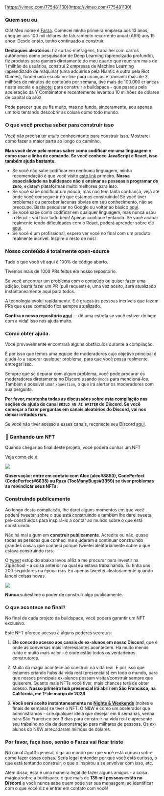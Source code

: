 
[https://vimeo.com/775481130](https://vimeo.com/775481130)

### Quem sou eu

Olá! Meu nome é [Farza](https://twitter.com/FarzaTV). Comecei minha primeira empresa aos 13 anos, cheguei aos 100 mil dólares de faturamento recorrente anual (ARR) aos 15 anos. Desde então, tenho continuado a construir.

**Destaques aleatórios:** fiz curtas-metragens, trabalhei com carros autônomos como pesquisador de Deep Learning (aprendizado profundo), fiz produtos para gamers diretamente do meu quarto que reuniram mais de 1 milhão de usuários, construí 2 empresas de Machine Learning (aprendizado de máquina) (uma adquirida pela Niantic e outra pela Riot Games), fundei uma escola on-line para crianças e transmiti mais de 2 milhões de minutos de conteúdo por semana, tive mais de 100.000 crianças nesta escola e a [pivotei](https://twitter.com/farzatv/status/1488965852519022592) para construir a buildspace - que passou pela aceleração da Y Combinator e recentemente levantou 10 milhões de dólares de capital da a16z.

Pode parecer que eu fiz muito, mas no fundo, sinceramente, sou apenas um tolo tentando descobrir as coisas como todo mundo.

### O que você precisa saber para construir isso

Você não precisa ter *muito* conhecimento para construir isso. Mostrarei como fazer a maior parte ao longo do caminho.

**Mas você deve pelo menos saber como codificar em uma linguagem e como usar a linha de comando. Se você conhece JavaScript e React, isso também ajuda bastante.**

- Se você não sabe codificar em nenhuma linguagem, minha recomendação é que você visite [este link](https://scrimba.com/learn/learnjavascript) primeiro. **Nossa especialidade na buildspace não é ensinar as pessoas a programar do zero**, existem plataformas muito melhores para isso.
- Se você sabe codificar um *pouco*, mas não tem tanta confiança, veja até onde você consegue ir no que estamos construindo! Se você tiver problemas ou perceber lacunas óbvias em seu conhecimento, não se preocupe. Basta pesquisar no Google ou voltar ao básico [aqui](https://scrimba.com/learn/learnjavascript).
- Se você sabe como codificar em qualquer linguagem, mas nunca usou o React - vai ficar tudo bem! Apenas continue tentando. Se você acabar realmente tendo dificuldades com o React, poderá aprender sobre ele [aqui](https://scrimba.com/learn/learnreact).
- Se você é um profissional, espero ver você no final com um produto realmente incrível. Inspire o resto de nós!

### Nosso conteúdo é totalmente open-source

Tudo o que você vê aqui é 100% de código aberto.

Tivemos mais de 1000 PRs feitos em nosso repositório.

Se você encontrar um problema com o conteúdo ou quiser fazer uma adição, basta fazer um PR (pull request) e, uma vez aceito, será atualizado instantaneamente aqui para todos.

A tecnologia evolui rapidamente. E é graças às pessoas incríveis que fazem PRs que esse conteúdo fica sempre atualizado.

**Confira o nosso repositório [aqui](https://github.com/buildspace/buildspace-projects)** -- dê uma estrela se você estiver de bem com a vida! Isso nos ajuda muito.

### Como obter ajuda.

Você provavelmente encontrará alguns obstáculos durante a compilação.

É por isso que temos uma equipe de moderadores cujo objetivo principal é ajudá-lo a superar qualquer problema, para que você possa realmente entregar isso.

Sempre que se deparar com algum problema, você pode procurar os moderadores diretamente no Discord usando `@mods` para mencioná-los. Também é possível usar `/question`, o que irá alertar os moderadores com sua pergunta.

**Por favor, mantenha todas as discussões sobre esta compilação nas seções de ajuda do canal `BUILD AN AI WRITER` do Discord. Se você começar a fazer perguntas em canais aleatórios do Discord, vai nos deixar irritados rsrs.**

Se você não tiver acesso a esses canais, reconecte seu Discord [aqui](https://buildspace.so/p/build-ai-writing-assistant-gpt3).

### 💎 Ganhando um NFT

Quando chegar ao final deste projeto, você poderá cunhar um NFT

Veja como ele é:

<img src="https://gateway.ipfscdn.io/ipfs/Qmc1s7wW8XoUirP4o8vw1H7FZw4BGMVEraiNC5ecdMkftF/4.png" />

**Observação: entre em contato com Alec (alec#8853), CodePerfect (CodePerfect#6638) ou Raza (TooManyBugs#3359) se tiver problemas ao reivindicar seus NFTs.**

### Construindo publicamente

Ao longo desta compilação, lhe darei alguns momentos em que você poderá tweetar sobre o que está construindo e também lhe darei tweets pré-construídos para inspirá-lo a contar ao mundo sobre o que está construindo.

Não há mal algum em **construir publicamente**. Acredite ou não, quase todas as pessoas que conheci me ajudaram a continuar construindo grandes coisas que conheci porque tweetei aleatoriamente sobre o que estava construindo rsrs. 

O [tweet](https://twitter.com/FarzaTV/status/1247917195767808000) estúpido abaixo levou a16z a me procurar para investir na ZipSchool - a coisa anterior na qual eu estava trabalhando. Eu tinha uns 200 seguidores na época rsrs. Eu apenas tweetei aleatoriamente quando lancei coisas novas. 

![](https://i.imgur.com/cDBumIw.png)

**Nunca** subestime o poder de construir algo publicamente.

### O que acontece no final?

No final de cada projeto da buildspace, você poderá garantir um NFT exclusivo.

Este NFT oferece acesso a alguns poderes secretos:

1. **Ele concede acesso aos canais de ex-alunos em nosso Discord**, que é onde as conversas mais interessantes acontecem. Há muito menos ruído e muito mais valor - é onde estão todos os verdadeiros construtores.

2. Muito da magia acontece ao construir na vida real. É por isso que estamos criando hubs da vida real (presenciais) em todo o mundo, para que nossos principais ex-alunos possam visitar/construir sempre que quiserem. Quanto mais NFTs você tiver, mais chances terá de obter acesso. **Nosso primeiro hub presencial irá abrir em São Francisco, na Califórnia, em 1º de março de 2023.**

3. **Você será aceito instantaneamente no [Nights & Weekends](https://buildspace.so/nights-and-weekends)** (noites e finais de semana) se tiver o NFT. O N&W é como um acelerador que administramos - crie qualquer ideia que desejar em 6 semanas, venha para São Francisco por 3 dias para construir na vida real e apresente seu trabalho no dia da demonstração para milhares de pessoas. Os ex-alunos do N&W arrecadaram milhões de dólares.

### Por favor, faça isso, senão o Farza vai ficar triste

No canal #gpt3-general, diga ao mundo por que você está curioso sobre como fazer essas coisas. Seria legal entender por que você está curioso, o que está tentando construir, o que o inspirou a se envolver com isso, etc.

Além disso, esta é uma maneira legal de fazer alguns amigos - a coisa mágica sobre a buildspace é que mais de **135 mil pessoas estão no Discord** e você nunca sabe quem pode ver sua mensagem, se identificar com o que você diz e entrar em contato com você!

